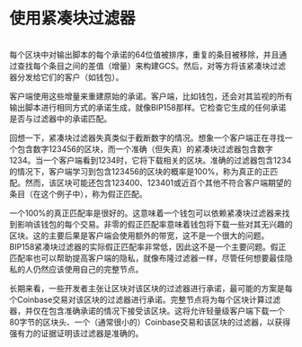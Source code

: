 # 使用紧凑块过滤器

\
每个区块中对输出脚本的每个承诺的64位值被排序，重复的条目被移除，并且通过查找每个条目之间的差值（增量）来构建GCS。然后，对等方将该紧凑块过滤器分发给它们的客户（如钱包）。

客户端使用这些增量来重建原始的承诺。客户端，比如钱包，还会对其监视的所有输出脚本进行相同方式的承诺生成，就像BIP158那样。它检查它生成的任何承诺是否与过滤器中的承诺匹配。

回想一下，紧凑块过滤器失真类似于截断数字的情况。想象一个客户端正在寻找一个包含数字123456的区块，而一个准确（但失真）的紧凑块过滤器包含数字1234。当一个客户端看到1234时，它将下载相关的区块。准确的过滤器包含1234的情况下，客户端学习到包含123456的区块的概率是100%，称为真正的正匹配。然而，该区块可能还包含123400、123401或近百个其他不符合客户端期望的条目（在这个例子中），称为假正匹配。

一个100%的真正匹配率是很好的。这意味着一个钱包可以依赖紧凑块过滤器来找到影响该钱包的每个交易。非零的假正匹配率意味着钱包将下载一些对其无兴趣的区块。这的主要后果是客户端会使用额外的带宽，这不是一个很大的问题。BIP158紧凑块过滤器的实际假正匹配率非常低，因此这不是一个主要问题。假正匹配率也可以帮助提高客户端的隐私，就像布隆过滤器一样，尽管任何想要最佳隐私的人仍然应该使用自己的完整节点。

长期来看，一些开发者主张让区块对该区块的过滤器进行承诺，最可能的方案是每个Coinbase交易对该区块的过滤器进行承诺。完整节点将为每个区块计算过滤器，并仅在包含准确承诺的情况下接受该区块。这将允许轻量级客户端下载一个80字节的区块头、一个（通常很小的）Coinbase交易和该区块的过滤器，以获得强有力的证据证明该过滤器是准确的。
